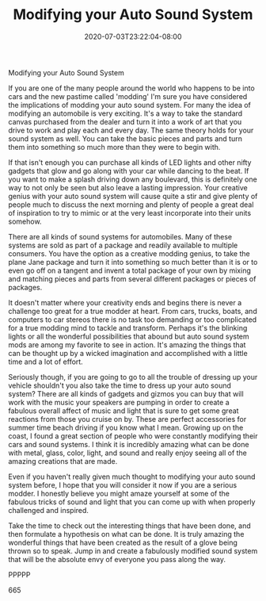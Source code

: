 ﻿---
title: "Modifying your Auto Sound System"
date: 2020-07-03T23:22:04-08:00
description: "Auto sound systems txt Tips for Web Success"
featured_image: "/images/Auto sound systems txt.jpg"
tags: ["Auto sound systems txt"]
---

Modifying your Auto Sound System

If you are one of the many people around the world who happens to be into cars and the new pastime called 'modding' I'm sure you have considered the implications of modding your auto sound system. For many the idea of modifying an automobile is very exciting. It's a way to take the standard canvas purchased from the dealer and turn it into a work of art that you drive to work and play each and every day. The same theory holds for your sound system as well. You can take the basic pieces and parts and turn them into something so much more than they were to begin with. 

If that isn't enough you can purchase all kinds of LED lights and other nifty gadgets that glow and go along with your car while dancing to the beat. If you want to make a splash driving down any boulevard, this is definitely one way to not only be seen but also leave a lasting impression. Your creative genius with your auto sound system will cause quite a stir and give plenty of people much to discuss the next morning and plenty of people a great deal of inspiration to try to mimic or at the very least incorporate into their units somehow. 

There are all kinds of sound systems for automobiles. Many of these systems are sold as part of a package and readily available to multiple consumers. You have the option as a creative modding genius, to take the plane Jane package and turn it into something so much better than it is or to even go off on a tangent and invent a total package of your own by mixing and matching pieces and parts from several different packages or pieces of packages.

It doesn't matter where your creativity ends and begins there is never a challenge too great for a true modder at heart. From cars, trucks, boats, and computers to car stereos there is no task too demanding or too complicated for a true modding mind to tackle and transform. Perhaps it's the blinking lights or all the wonderful possibilities that abound but auto sound system mods are among my favorite to see in action. It's amazing the things that can be thought up by a wicked imagination and accomplished with a little time and a lot of effort.

Seriously though, if you are going to go to all the trouble of dressing up your vehicle shouldn't you also take the time to dress up your auto sound system? There are all kinds of gadgets and gizmos you can buy that will work with the music your speakers are pumping in order to create a fabulous overall affect of music and light that is sure to get some great reactions from those you cruise on by. These are perfect accessories for summer time beach driving if you know what I mean. Growing up on the coast, I found a great section of people who were constantly modifying their cars and sound systems. I think it is incredibly amazing what can be done with metal, glass, color, light, and sound and really enjoy seeing all of the amazing creations that are made.

Even if you haven't really given much thought to modifying your auto sound system before, I hope that you will consider it now if you are a serious modder. I honestly believe you might amaze yourself at some of the fabulous tricks of sound and light that you can come up with when properly challenged and inspired.

Take the time to check out the interesting things that have been done, and then formulate a hypothesis on what can be done. It is truly amazing the wonderful things that have been created as the result of a glove being thrown so to speak. Jump in and create a fabulously modified sound system that will be the absolute envy of everyone you pass along the way.

PPPPP

665

